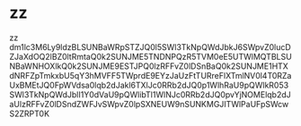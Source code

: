 # zz
zz
dm1lc3M6Ly9ldzBLSUNBaWRpSTZJQ0l5SWl3TkNpQWdJbkJ6SWpvZ0lucDZJaXdOQ2lBZ0ltRmtaQ0k2SUNJME5TNDNPQzR5TVM0eE5UTWlMQTBLSUNBaWNHOXlkQ0k2SUNJME9ESTJPQ0lzRFFvZ0lDSnBaQ0k2SUNJME1HTXdNRFZpTmkxbU5qY3hMVFF5TWprdE9EYzJaUzFtTURreFlXTmlNV0l4T0RZaUxBMEtJQ0FpWVdsa0lqb2dJakl6TXlJc0RRb2dJQ0p1WlhRaU9pQWlkR053SWl3TkNpQWdJblI1Y0dVaU9pQWlibTl1WlNJc0RRb2dJQ0pvYjNOMElqb2dJaUlzRFFvZ0lDSndZWFJvSWpvZ0lpSXNEUW9nSUNKMGJITWlPaUFpSWcwS2ZRPT0K
